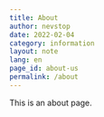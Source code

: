 ```yaml
---
title: About
author: nevstop
date: 2022-02-04
category: information
layout: note
lang: en
page_id: about-us
permalink: /about
---
```


This is an about page.
